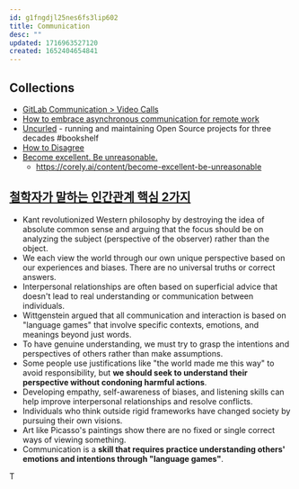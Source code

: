 ```yaml
---
id: g1fngdjl25nes6fs3lip602
title: Communication
desc: ""
updated: 1716963527120
created: 1652404654841
---
```


## Collections

- [GitLab Communication > Video Calls](https://about.gitlab.com/handbook/communication/#video-calls)
- [How to embrace asynchronous communication for remote work](https://about.gitlab.com/company/culture/all-remote/asynchronous/)
- [Uncurled](https://un.curl.dev/) - running and maintaining Open Source projects for three decades #bookshelf
- [How to Disagree](http://www.paulgraham.com/disagree.html)
- [Become excellent. Be unreasonable.](https://www.youtube.com/watch?v=wIRuMJj_igE)
  - https://corely.ai/content/become-excellent-be-unreasonable

## [철학자가 말하는 인간관계 핵심 2가지](https://www.youtube.com/watch?v=FX3uttXwETc)

- Kant revolutionized Western philosophy by destroying the idea of absolute common sense and arguing that the focus should be on analyzing the subject (perspective of the observer) rather than the object.
- We each view the world through our own unique perspective based on our experiences and biases. There are no universal truths or correct answers.
- Interpersonal relationships are often based on superficial advice that doesn't lead to real understanding or communication between individuals.
- Wittgenstein argued that all communication and interaction is based on "language games" that involve specific contexts, emotions, and meanings beyond just words.
- To have genuine understanding, we must try to grasp the intentions and perspectives of others rather than make assumptions.
- Some people use justifications like "the world made me this way" to avoid responsibility, but **we should seek to understand their perspective without condoning harmful actions**.
- Developing empathy, self-awareness of biases, and listening skills can help improve interpersonal relationships and resolve conflicts.
- Individuals who think outside rigid frameworks have changed society by pursuing their own visions.
- Art like Picasso's paintings show there are no fixed or single correct ways of viewing something.
- Communication is a **skill that requires practice understanding others' emotions and intentions through "language games"**.

T
